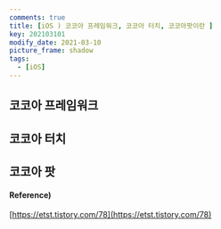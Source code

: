 ```yaml
---
comments: true
title: [iOS ) 코코아 프레임워크, 코코아 터치, 코코아팟이란 ]
key: 202103101
modify_date: 2021-03-10
picture_frame: shadow
tags:
  - [iOS]
---
```

 
## 코코아 프레임워크

## 코코아 터치

## 코코아 팟

#### Reference)
 
[https://etst.tistory.com/78](https://etst.tistory.com/78)
